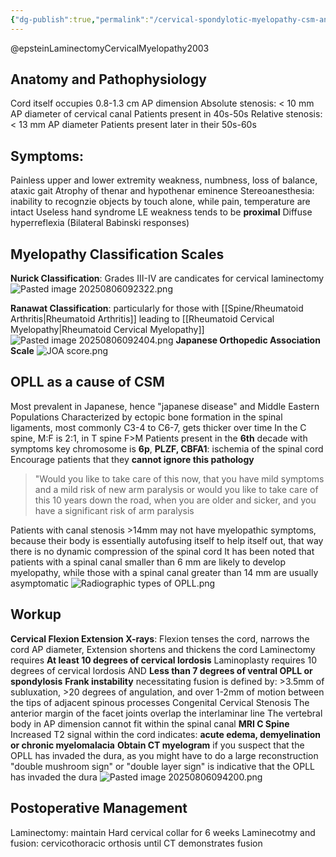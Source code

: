 ```yaml
---
{"dg-publish":true,"permalink":"/cervical-spondylotic-myelopathy-csm-and-opll/","created":"2025-09-21T16:09:09.630-07:00","updated":"2025-09-21T19:54:02.159-07:00"}
---
```



@epsteinLaminectomyCervicalMyelopathy2003
## Anatomy and Pathophysiology
Cord itself occupies 0.8-1.3 cm AP dimension
Absolute stenosis: < 10 mm AP diameter of cervical canal
	Patients present in 40s-50s
Relative stenosis: < 13 mm AP diameter
	Patients present later in their 50s-60s
## Symptoms:
Painless upper and lower extremity weakness, numbness, loss of balance, ataxic gait
Atrophy of thenar and hypothenar eminence
Stereoanesthesia: inability to recognzie objects by touch alone, while pain, temperature are intact
Useless hand syndrome
LE weakness tends to be **proximal**
Diffuse hyperreflexia (Bilateral Babinski responses)
## Myelopathy Classification Scales
**Nurick Classification**: Grades III-IV are candicates for cervical laminectomy
![Pasted image 20250806092322.png](/img/user/assets/Pasted%20image%2020250806092322.png)

**Ranawat Classification**: particularly for those with [[Spine/Rheumatoid Arthritis\|Rheumatoid Arthritis]] leading to [[Rheumatoid Cervical Myelopathy\|Rheumatoid Cervical Myelopathy]]
![Pasted image 20250806092404.png](/img/user/assets/Pasted%20image%2020250806092404.png)
**Japanese Orthopedic Association Scale**
![JOA score.png](/img/user/assets/JOA%20score.png)
## OPLL as a cause of CSM
Most prevalent in Japanese, hence "japanese disease" and Middle Eastern Populations
Characterized by ectopic bone formation in the spinal ligaments, most commonly C3-4 to C6-7, gets thicker over time
In the C spine, M:F is 2:1, in T spine F>M
Patients present in the **6th** decade with symptoms
key chromosome is **6p**, **PLZF, CBFA1**: ischemia of the spinal cord
Encourage patients that they **cannot ignore this pathology**

>"Would you like to take care of this now, that you have mild symptoms and a mild risk of new arm paralysis or would you like to take care of this 10 years down the road, when you are older and sicker, and you have a significant risk of arm paralysis

Patients with canal stenosis >14mm may not have myelopathic symptoms, because their body is essentially autofusing itself to help itself out, that way there is no dynamic compression of the spinal cord
It has been noted that patients with a spinal canal smaller than 6 mm are likely to develop myelopathy, while those with a spinal canal greater than 14 mm are usually asymptomatic
![Radiographic types of OPLL.png](/img/user/assets/Radiographic%20types%20of%20OPLL.png)
## Workup
**Cervical Flexion Extension X-rays**: Flexion tenses the cord, narrows the cord AP diameter, Extension shortens and thickens the cord
	Laminectomy requires **At least 10 degrees of cervical lordosis** 
	Laminoplasty requires 10 degrees of cervical lordosis AND **Less than 7 degrees of ventral OPLL or spondylosis**
	**Frank instability** necessitating fusion is defined by:
	 >3.5mm of subluxation, >20 degrees of angulation, and over 1-2mm of motion between the tips of adjacent spinous processes
	Congenital Cervical Stenosis 
		The anterior margin of the facet joints overlap the interlaminar line
		The vertebral body in AP dimension cannot fit within the spinal canal
**MRI C Spine**
	Increased T2 signal within the cord indicates: **acute edema, demyelination or chronic myelomalacia**
**Obtain CT myelogram** if you suspect that the OPLL has invaded the dura, as you might have to do a large reconstruction
	"double mushroom sign" or "double layer sign" is indicative that the OPLL has invaded the dura
![Pasted image 20250806094200.png](/img/user/assets/Pasted%20image%2020250806094200.png)

## Postoperative Management
Laminectomy: maintain Hard cervical collar for 6 weeks
Laminecotmy and fusion: cervicothoracic orthosis until CT demonstrates fusion